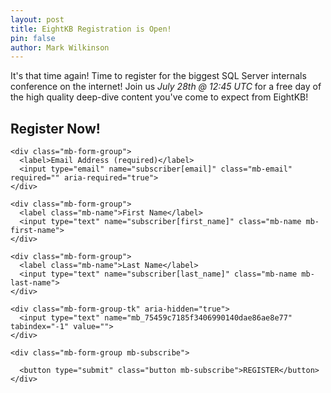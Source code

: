 ```yaml
---
layout: post
title: EightKB Registration is Open!
pin: false
author: Mark Wilkinson
---
```


It's that time again! Time to register for the biggest SQL Server internals conference on the internet! Join us *July 28th @ 12:45 UTC* for a free day of the high quality deep-dive content you've come to expect from EightKB!  

<!--Start Signup Form-->
<div class="mb-embed">
  <!-- You can customize the default success message here -->
  <h2 class="mb-message mb-success-message" default-message="Thank you for registering for EightKB! If you don't receive an email confirming your registration, check your spam folder so you don't miss any future emails (like the link to the conference!)."></h2>
  <h2 class="mb-message mb-error-message"></h2>

  <form method="post" action="https://www.mailblast.io/lists/e0e3d5a9-5288-41e7-b70a-7d0576e5c99e/subscribers/create_external" class="mb-form" novalidate="novalidate">
    <h2 class="mb-form-title">Register Now!</h2>

    <div class="mb-form-group">
      <label>Email Address (required)</label>
      <input type="email" name="subscriber[email]" class="mb-email" required="" aria-required="true">
    </div>

    <div class="mb-form-group">
      <label class="mb-name">First Name</label>
      <input type="text" name="subscriber[first_name]" class="mb-name mb-first-name">
    </div>

    <div class="mb-form-group">
      <label class="mb-name">Last Name</label>
      <input type="text" name="subscriber[last_name]" class="mb-name mb-last-name">
    </div>

    <div class="mb-form-group-tk" aria-hidden="true">
      <input type="text" name="mb_75459c7185f3406990140dae86ae8e77" tabindex="-1" value="">
    </div>

    <div class="mb-form-group mb-subscribe">

      <button type="submit" class="button mb-subscribe">REGISTER</button>
    </div>
  </form>
  <script src="https://cdn.mailblast.io/javascripts/mb-embed-1-2.js"></script>
</div>
<!--End Signup Form-->

